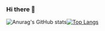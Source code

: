 ### Hi there 👋


![Anurag's GitHub stats](https://github-readme-stats.vercel.app/api?username=JoaoM0raes&show_icons=true&theme=tokyonight)[![Top Langs](https://github-readme-stats.vercel.app/api/top-langs/?username=JoaoM0raes&layout=compact)](https://github.com/anuraghazra/github-readme-stats)

<!--
**JoaoM0raes/joaoM0raes** is a ✨ _special_ ✨ repository because its `README.md` (this file) appears on your GitHub profile.

Here are some ideas to get you started:

- 🔭 I’m currently working on ...
- 🌱 I’m currently learning ...
- 👯 I’m looking to collaborate on ...
- 🤔 I’m looking for help with ...
- 💬 Ask me about ...
- 📫 How to reach me: ...
- 😄 Pronouns: ...
- ⚡ Fun fact: ...
-->
